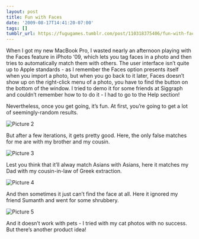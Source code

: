 ```yaml
---
layout: post
title: Fun with Faces
date: '2009-08-17T14:41:20-07:00'
tags: []
tumblr_url: https://fugugames.tumblr.com/post/110318375406/fun-with-faces
---
```

When I got my new MacBook Pro, I wasted nearly an afternoon playing with the Faces feature in iPhoto ‘09, which lets you tag faces in a photo and then tries to automatically match them with others. The user interface isn’t quite up to Apple standards - as I remember the Faces option presents itself when you import a photo, but when you go back to it later, Faces doesn’t show up on the right-click menu of a photo, you have to find the button on the bottom of the window. I tried to demo it for some friends at Siggraph and couldn’t remember how to to do it - I had to go to the Help section!

Nevertheless, once you get going, it’s fun. At first, you’re going to get a lot of seemingly-random results.

![Picture 2](http://itshardtofondlepenguins.com/wp-content/uploads/2009/08/Picture-2-300x181.png "Picture 2")

But after a few iterations, it gets pretty good. Here, the only false matches for me are with my brother and my cousin.

![Picture 3](http://itshardtofondlepenguins.com/wp-content/uploads/2009/08/Picture-3-300x188.png "Picture 3")

Lest you think that it’ll alway match Asians with Asians, here it matches my Dad with my cousin-in-law of Greek extraction.

![Picture 4](http://itshardtofondlepenguins.com/wp-content/uploads/2009/08/Picture-4-299x300.png "Picture 4")

And then sometimes it just can’t find the face at all. Here it ignored my friend Sumanth and went for some shrubbery.

![Picture 5](http://itshardtofondlepenguins.com/wp-content/uploads/2009/08/Picture-5.png "Picture 5")

And it doesn’t work with pets - I tried with my cat photos with no success. But there’s another product idea!

